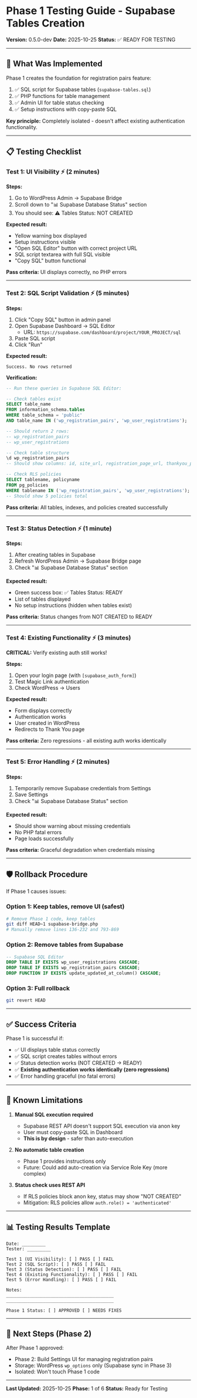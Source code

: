 # Phase 1 Testing Guide - Supabase Tables Creation

**Version:** 0.5.0-dev
**Date:** 2025-10-25
**Status:** ✅ READY FOR TESTING

---

## 🎯 What Was Implemented

Phase 1 creates the foundation for registration pairs feature:

1. ✅ SQL script for Supabase tables (`supabase-tables.sql`)
2. ✅ PHP functions for table management
3. ✅ Admin UI for table status checking
4. ✅ Setup instructions with copy-paste SQL

**Key principle:** Completely isolated - doesn't affect existing authentication functionality.

---

## 📋 Testing Checklist

### Test 1: UI Visibility ⚡ (2 minutes)

**Steps:**
1. Go to WordPress Admin → Supabase Bridge
2. Scroll down to "📊 Supabase Database Status" section
3. You should see: ⚠️ Tables Status: NOT CREATED

**Expected result:**
- Yellow warning box displayed
- Setup instructions visible
- "Open SQL Editor" button with correct project URL
- SQL script textarea with full SQL visible
- "Copy SQL" button functional

**Pass criteria:** UI displays correctly, no PHP errors

---

### Test 2: SQL Script Validation ⚡ (5 minutes)

**Steps:**
1. Click "Copy SQL" button in admin panel
2. Open Supabase Dashboard → SQL Editor
   - URL: `https://supabase.com/dashboard/project/YOUR_PROJECT/sql`
3. Paste SQL script
4. Click "Run"

**Expected result:**
```
Success. No rows returned
```

**Verification:**
```sql
-- Run these queries in Supabase SQL Editor:

-- Check tables exist
SELECT table_name
FROM information_schema.tables
WHERE table_schema = 'public'
AND table_name IN ('wp_registration_pairs', 'wp_user_registrations');

-- Should return 2 rows:
-- wp_registration_pairs
-- wp_user_registrations

-- Check table structure
\d wp_registration_pairs
-- Should show columns: id, site_url, registration_page_url, thankyou_page_url, etc.

-- Check RLS policies
SELECT tablename, policyname
FROM pg_policies
WHERE tablename IN ('wp_registration_pairs', 'wp_user_registrations');
-- Should show 5 policies total
```

**Pass criteria:** All tables, indexes, and policies created successfully

---

### Test 3: Status Detection ⚡ (1 minute)

**Steps:**
1. After creating tables in Supabase
2. Refresh WordPress Admin → Supabase Bridge page
3. Check "📊 Supabase Database Status" section

**Expected result:**
- Green success box: ✅ Tables Status: READY
- List of tables displayed
- No setup instructions (hidden when tables exist)

**Pass criteria:** Status changes from NOT CREATED to READY

---

### Test 4: Existing Functionality ⚡ (3 minutes)

**CRITICAL:** Verify existing auth still works!

**Steps:**
1. Open your login page (with `[supabase_auth_form]`)
2. Test Magic Link authentication
3. Check WordPress → Users

**Expected result:**
- Form displays correctly
- Authentication works
- User created in WordPress
- Redirects to Thank You page

**Pass criteria:** Zero regressions - all existing auth works identically

---

### Test 5: Error Handling ⚡ (2 minutes)

**Steps:**
1. Temporarily remove Supabase credentials from Settings
2. Save Settings
3. Check "📊 Supabase Database Status" section

**Expected result:**
- Should show warning about missing credentials
- No PHP fatal errors
- Page loads successfully

**Pass criteria:** Graceful degradation when credentials missing

---

## 🛡️ Rollback Procedure

If Phase 1 causes issues:

### Option 1: Keep tables, remove UI (safest)
```bash
# Remove Phase 1 code, keep tables
git diff HEAD~1 supabase-bridge.php
# Manually remove lines 136-232 and 793-869
```

### Option 2: Remove tables from Supabase
```sql
-- Supabase SQL Editor
DROP TABLE IF EXISTS wp_user_registrations CASCADE;
DROP TABLE IF EXISTS wp_registration_pairs CASCADE;
DROP FUNCTION IF EXISTS update_updated_at_column() CASCADE;
```

### Option 3: Full rollback
```bash
git revert HEAD
```

---

## ✅ Success Criteria

Phase 1 is successful if:

- ✅ UI displays table status correctly
- ✅ SQL script creates tables without errors
- ✅ Status detection works (NOT CREATED → READY)
- ✅ **Existing authentication works identically (zero regressions)**
- ✅ Error handling graceful (no fatal errors)

---

## 🐛 Known Limitations

1. **Manual SQL execution required**
   - Supabase REST API doesn't support SQL execution via anon key
   - User must copy-paste SQL in Dashboard
   - **This is by design** - safer than auto-execution

2. **No automatic table creation**
   - Phase 1 provides instructions only
   - Future: Could add auto-creation via Service Role Key (more complex)

3. **Status check uses REST API**
   - If RLS policies block anon key, status may show "NOT CREATED"
   - Mitigation: RLS policies allow `auth.role() = 'authenticated'`

---

## 📊 Testing Results Template

```
Date: _________
Tester: _________

Test 1 (UI Visibility): [ ] PASS [ ] FAIL
Test 2 (SQL Script): [ ] PASS [ ] FAIL
Test 3 (Status Detection): [ ] PASS [ ] FAIL
Test 4 (Existing Functionality): [ ] PASS [ ] FAIL
Test 5 (Error Handling): [ ] PASS [ ] FAIL

Notes:
_________________________________________
_________________________________________

Phase 1 Status: [ ] APPROVED [ ] NEEDS FIXES
```

---

## 🚀 Next Steps (Phase 2)

After Phase 1 approved:
- Phase 2: Build Settings UI for managing registration pairs
- Storage: WordPress `wp_options` only (Supabase sync in Phase 3)
- Isolated: Won't touch Phase 1 code

---

**Last Updated:** 2025-10-25
**Phase:** 1 of 6
**Status:** Ready for Testing
